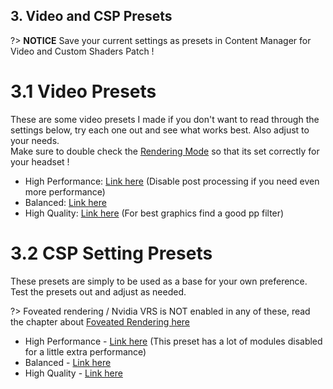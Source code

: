 ## 3. Video and CSP Presets
?> **NOTICE** Save your current settings as presets in Content Manager for Video and Custom Shaders Patch !

# 3.1 Video Presets
These are some video presets I made if you don't want to read through the settings below, try each one out and see what works best. Also adjust to your needs.  
Make sure to double check the <ins>Rendering Mode</ins> so that its set correctly for your headset !  

- High Performance: [Link here](https://acstuff.club/s/lW4B) (Disable post processing if you need even more performance)  
- Balanced: [Link here](https://acstuff.club/s/oFw)
- High Quality: [Link here](https://acstuff.club/s/hPvJ) (For best graphics find a good pp filter)

# 3.2 CSP Setting Presets
These presets are simply to be used as a base for your own preference. Test the presets out and adjust as needed.  

?> Foveated rendering / Nvidia VRS is NOT enabled in any of these, read the chapter about [Foveated Rendering here](foveated-rendering)  

- High Performance - [Link here](https://acstuff.club/s/MbOb) (This preset has a lot of modules disabled for a little extra performance)  
- Balanced - [Link here](https://acstuff.club/s/l1xe)  
- High Quality - [Link here](https://acstuff.club/s/fi4I)  
